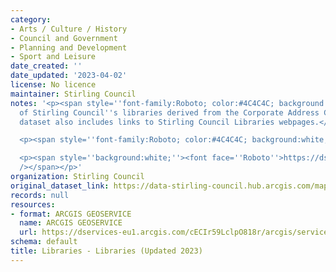```yaml
---
category:
- Arts / Culture / History
- Council and Government
- Planning and Development
- Sport and Leisure
date_created: ''
date_updated: '2023-04-02'
license: No licence
maintainer: Stirling Council
notes: '<p><span style=''font-family:Roboto; color:#4C4C4C; background:white;''>Locations
  of Stirling Council''s libraries derived from the Corporate Address Gazetteer. The
  dataset also includes links to Stirling Council Libraries webpages.</span></p>

  <p><span style=''font-family:Roboto; color:#4C4C4C; background:white;''><br /></span></p>

  <p><span style=''background:white;''><font face=''Roboto''>https://dservices-eu1.arcgis.com/cECIr59LclpO818r/arcgis/services/libraries/WFSServer?service=wfs&amp;request=getcapabilities</font><br
  /></span></p>'
organization: Stirling Council
original_dataset_link: https://data-stirling-council.hub.arcgis.com/maps/stirling-council::libraries-libraries-updated-2023-1
records: null
resources:
- format: ARCGIS GEOSERVICE
  name: ARCGIS GEOSERVICE
  url: https://dservices-eu1.arcgis.com/cECIr59LclpO818r/arcgis/services/libraries/WFSServer
schema: default
title: Libraries - Libraries (Updated 2023)
---
```

